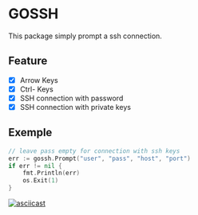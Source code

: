 # GOSSH

This package simply prompt a ssh connection.

## Feature

- [x] Arrow Keys
- [x] Ctrl- Keys
- [x] SSH connection with password
- [x] SSH connection with private keys

## Exemple

```go
// leave pass empty for connection with ssh keys
err := gossh.Prompt("user", "pass", "host", "port")
if err != nil {
    fmt.Println(err)
    os.Exit(1)
}
```

[![asciicast](https://asciinema.org/a/E1MswnMqQcVakjy3qU6RD4nuk.png)](https://asciinema.org/a/E1MswnMqQcVakjy3qU6RD4nuk)
